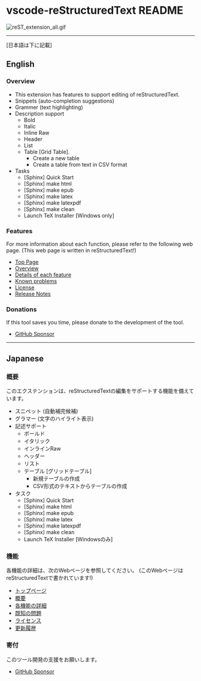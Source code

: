# vscode-reStructuredText README

![reST_extension_all.gif](/docs_reST/source/_gifs/reST_extension_all.gif)

----

[日本語は下に記載]

## English

### Overview

* This extension has features to support editing of reStructuredText.
* Snippets (auto-completion suggestions)
* Grammer (text highlighting)
* Description support
  * Bold
  * Italic
  * Inline Raw
  * Header
  * List
  * Table [Grid Table].
    * Create a new table
    * Create a table from text in CSV format
* Tasks
  * [Sphinx] Quick Start
  * [Sphinx] make html
  * [Sphinx] make epub
  * [Sphinx] make latex
  * [Sphinx] make latexpdf
  * [Sphinx] make clean
  * Launch TeX Installer [Windows only]

### Features

For more information about each function, please refer to the following web page.
(This web page is written in reStructuredText!)

* [Top Page](https://tatsuyanakamori.github.io/vscode-reStructuredText/index.html)
* [Overview](https://tatsuyanakamori.github.io/vscode-reStructuredText/en/sec01_overview/index.html)
* [Details of each feature](https://tatsuyanakamori.github.io/vscode-reStructuredText/en/sec02_functions/index.html)
* [Known problems](https://tatsuyanakamori.github.io/vscode-reStructuredText/en/sec03_other/knownIssues.html)
* [License](https://tatsuyanakamori.github.io/vscode-reStructuredText/en/sec03_other/license.html)
* [Release Notes](https://tatsuyanakamori.github.io/vscode-reStructuredText/en/sec03_other/releaseNotes.html)

### Donations

If this tool saves you time, please donate to the development of the tool.

* [GitHub Sponsor](https://github.com/sponsors/TatsuyaNakamori)

------------------------------------------------------------------------

## Japanese

### 概要

このエクステンションは、reStructuredTextの編集をサポートする機能を備えています。

* スニペット (自動補完候補)
* グラマー (文字のハイライト表示)
* 記述サポート
  * ボールド
  * イタリック
  * インラインRaw
  * ヘッダー
  * リスト
  * テーブル [グリッドテーブル]
    * 新規テーブルの作成
    * CSV形式のテキストからテーブルの作成
* タスク
  * [Sphinx] Quick Start
  * [Sphinx] make html
  * [Sphinx] make epub
  * [Sphinx] make latex
  * [Sphinx] make latexpdf
  * [Sphinx] make clean
  * Launch TeX Installer [Windowsのみ]

### 機能

各機能の詳細は、次のWebページを参照してください。
(このWebページはreStructuredTextで書かれています!)

* [トップページ](https://tatsuyanakamori.github.io/vscode-reStructuredText/index.html)
* [概要](https://tatsuyanakamori.github.io/vscode-reStructuredText/jp/sec01_overview/index.html)
* [各機能の詳細](https://tatsuyanakamori.github.io/vscode-reStructuredText/jp/sec02_functions/index.html)
* [既知の問題](https://tatsuyanakamori.github.io/vscode-reStructuredText/jp/sec03_other/knownIssues.html)
* [ライセンス](https://tatsuyanakamori.github.io/vscode-reStructuredText/jp/sec03_other/license.html)
* [更新履歴](https://tatsuyanakamori.github.io/vscode-reStructuredText/jp/sec03_other/releaseNotes.html)

### 寄付

このツール開発の支援をお願いします。

* [GitHub Sponsor](https://github.com/sponsors/TatsuyaNakamori)
